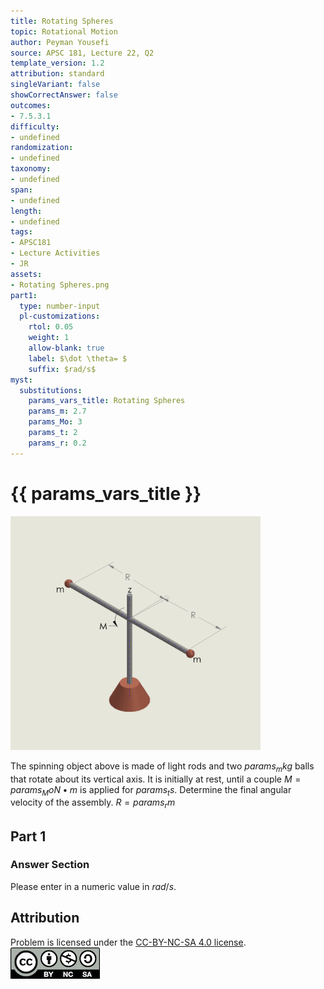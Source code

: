 ```yaml
---
title: Rotating Spheres
topic: Rotational Motion
author: Peyman Yousefi
source: APSC 181, Lecture 22, Q2
template_version: 1.2
attribution: standard
singleVariant: false
showCorrectAnswer: false
outcomes:
- 7.5.3.1
difficulty:
- undefined
randomization:
- undefined
taxonomy:
- undefined
span:
- undefined
length:
- undefined
tags:
- APSC181
- Lecture Activities
- JR
assets:
- Rotating Spheres.png
part1:
  type: number-input
  pl-customizations:
    rtol: 0.05
    weight: 1
    allow-blank: true
    label: $\dot \theta= $
    suffix: $rad/s$
myst:
  substitutions:
    params_vars_title: Rotating Spheres
    params_m: 2.7
    params_Mo: 3
    params_t: 2
    params_r: 0.2
---
```

# {{ params_vars_title }}
<img src="Rotating Spheres.png" width=400>

The spinning object above is made of light rods and two ${{params_m}}kg$ balls that rotate about its vertical axis.
It is initially at rest, until a couple $M = {{params_Mo}} N \bullet m$ is applied for ${{params_t}}s$.
Determine the final angular velocity of the assembly.
$R = {{params_r}}m$

## Part 1

### Answer Section

Please enter in a numeric value in $rad/s$.

## Attribution

Problem is licensed under the [CC-BY-NC-SA 4.0 license](https://creativecommons.org/licenses/by-nc-sa/4.0/).<br> ![The Creative Commons 4.0 license requiring attribution-BY, non-commercial-NC, and share-alike-SA license.](https://raw.githubusercontent.com/firasm/bits/master/by-nc-sa.png)